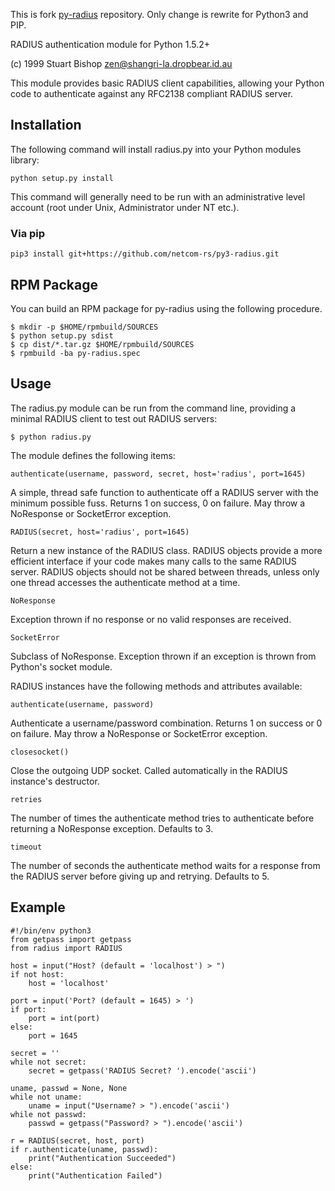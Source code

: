 This is fork [py-radius](http://github.com/btimby/py-radius) repository. Only change is rewrite
for Python3 and PIP.


RADIUS authentication module for Python 1.5.2+

(c) 1999 Stuart Bishop <zen@shangri-la.dropbear.id.au>

This module provides basic RADIUS client capabilities, allowing
your Python code to authenticate against any RFC2138 compliant RADIUS
server.


Installation
-----

The following command will install radius.py into your Python
modules library:

    python setup.py install

This command will generally need to be run with an administrative
level account (root under Unix, Administrator under NT etc.).

### Via pip

    pip3 install git+https://github.com/netcom-rs/py3-radius.git

RPM Package
-----

You can build an RPM package for py-radius using the following procedure.

    $ mkdir -p $HOME/rpmbuild/SOURCES
    $ python setup.py sdist
    $ cp dist/*.tar.gz $HOME/rpmbuild/SOURCES
    $ rpmbuild -ba py-radius.spec

Usage
-----

The radius.py module can be run from the command line, providing a minimal
RADIUS client to test out RADIUS servers:

    $ python radius.py


The module defines the following items:

    authenticate(username, password, secret, host='radius', port=1645)

A simple, thread safe function to authenticate off a RADIUS
server with the minimum possible fuss. Returns 1 on success,
0 on failure. May throw a NoResponse or SocketError exception.

    RADIUS(secret, host='radius', port=1645)

Return a new instance of the RADIUS class. RADIUS objects
provide a more efficient interface if your code makes many
calls to the same RADIUS server. RADIUS objects should not
be shared between threads, unless only one thread accesses
the authenticate method at a time.

    NoResponse

Exception thrown if no response or no valid responses are
received.

    SocketError

Subclass of NoResponse. Exception thrown if an exception is
thrown from Python's socket module.

RADIUS instances have the following methods and attributes available:

    authenticate(username, password)

Authenticate a username/password combination. Returns 1 on
success or 0 on failure. May throw a NoResponse or SocketError
exception.

    closesocket()

Close the outgoing UDP socket. Called automatically in the
RADIUS instance's destructor. 

    retries

The number of times the authenticate method tries to 
authenticate before returning a NoResponse exception. Defaults
to 3.

    timeout

The number of seconds the authenticate method waits for
a response from the RADIUS server before giving up and
retrying. Defaults to 5.


Example
-----

    #!/bin/env python3
    from getpass import getpass
    from radius import RADIUS

    host = input("Host? (default = 'localhost') > ")
    if not host:
        host = 'localhost'

    port = input('Port? (default = 1645) > ')
    if port:
        port = int(port)
    else:
        port = 1645

    secret = ''
    while not secret:
        secret = getpass('RADIUS Secret? ').encode('ascii')

    uname, passwd = None, None
    while not uname:
        uname = input("Username? > ").encode('ascii')
    while not passwd:
        passwd = getpass("Password? > ").encode('ascii')

    r = RADIUS(secret, host, port)
    if r.authenticate(uname, passwd):
        print("Authentication Succeeded")
    else:
        print("Authentication Failed")
